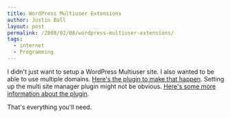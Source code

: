 ```yaml
---
title: WordPress Multiuser Extensions
author: Justin Ball
layout: post
permalink: /2008/02/08/wordpress-multiuser-extensions/
tags:
  - internet
  - Programming
---
```


I didn't just want to setup a WordPress Multiuser site. I also wanted to be able to use multiple domains. [Here's the plugin to make that happen][1]. Setting up the multi site manager plugin might not be obvious. [Here's some more information about the plugin][2].

 [1]: http://wpmudev.org/project/Multi-Site-Manager
 [2]: http://www.jerryhuang.com/blog/multisite-manager-with-wordpress-mu/

That's everything you'll need.